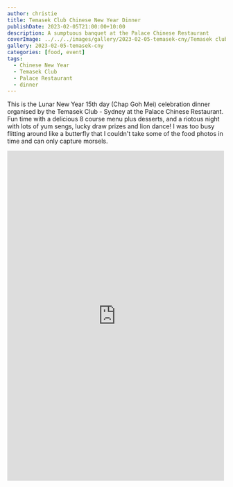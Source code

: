 ```yaml
---
author: christie
title: Temasek Club Chinese New Year Dinner
publishDate: 2023-02-05T21:00:00+10:00
description: A sumptuous banquet at the Palace Chinese Restaurant
coverImage: ../../../images/gallery/2023-02-05-temasek-cny/Temasek club Lunar New Year dinner (4).jpeg
gallery: 2023-02-05-temasek-cny
categories: [food, event]
tags:
  - Chinese New Year
  - Temasek Club
  - Palace Restaurant
  - dinner
---
```


This is the Lunar New Year 15th day (Chap Goh Mei) celebration dinner organised by the Temasek Club - Sydney at the Palace Chinese Restaurant. Fun time with a delicious 8 course menu plus desserts, and a riotous night with lots of yum sengs, lucky draw prizes and lion dance! I was too busy flitting around like a butterfly that I couldn't take some of the food photos in time and can only capture morsels.

<iframe src="https://www.facebook.com/plugins/post.php?href=https%3A%2F%2Fwww.facebook.com%2Fchris1.tham%2Fposts%2Fpfbid0YFzGVGf1ZTEUR3Tmc95VmKEayNYzBsAgBwxs86ABY5ts8vhoXDGR1ahvnrVgFHtvl&show_text=true&width=500" width="500" height="761" style="border:none;overflow:hidden" scrolling="no" frameborder="0" allowfullscreen="true" allow="autoplay; clipboard-write; encrypted-media; picture-in-picture; web-share"></iframe>
